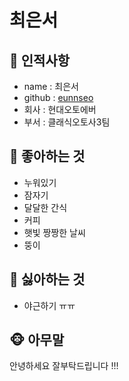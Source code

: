 # 최은서

## 🍑 인적사항

- name : 최은서
- github : [eunnseo](https://github.com/eunnseo)
- 회사 : 현대오토에버
- 부서 : 클래식오토사3팀

## 🍉 좋아하는 것

- 누워있기
- 잠자기
- 달달한 간식
- 커피
- 햇빛 짱짱한 날씨
- 뚱이

## 🐥 싫아하는 것

- 야근하기 ㅠㅠ

## 🐵 아무말

안녕하세요 잘부탁드립니다 !!!